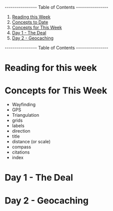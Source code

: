 ---------------- Table of Contents ---------------- 

1. [Reading this Week](#reading)
2. [Concepts to Date](#todate)
3. [Concepts for This Week](#thisweek)
4. [Day 1 - The Deal](#day1)
5. [Day 2 - Geocaching](#day2)

---------------- Table of Contents ---------------- 
# <a id="reading"></a>Reading for this week


# <a id = "today"></a>Concepts for This Week 
* Wayfinding
* GPS
* Triangulation
* grids 
* labels 
* direction 
* title 
* distance (or scale)
* compass 
* citations
* index

# <a id = "day1"></a>Day 1 - The Deal


# <a id="day2"></a>Day 2 - Geocaching